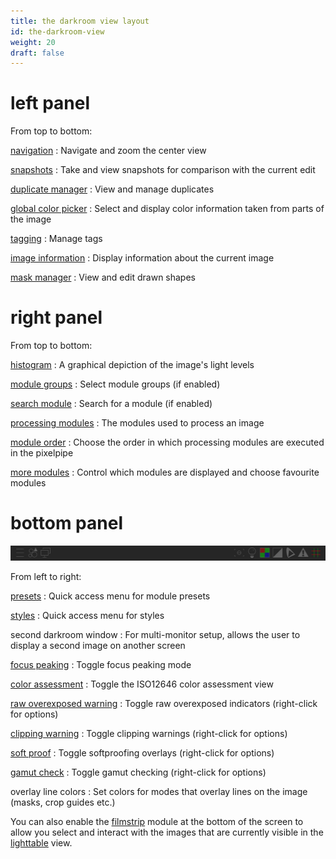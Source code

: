 ```yaml
---
title: the darkroom view layout
id: the-darkroom-view
weight: 20
draft: false
---
```


# left panel

From top to bottom:

[navigation](../module-reference/utility-modules/darkroom/navigation.md)
: Navigate and zoom the center view

[snapshots](../module-reference/utility-modules/darkroom/snapshots.md)
: Take and view snapshots for comparison with the current edit

[duplicate manager](../module-reference/utility-modules/darkroom/duplicate-manager.md)
: View and manage duplicates

[global color picker](../module-reference/utility-modules/darkroom/global-color-picker.md)
: Select and display color information taken from parts of the image

[tagging](../module-reference/utility-modules/shared/tagging.md)
: Manage tags

[image information](../module-reference/utility-modules/shared/image-information.md)
: Display information about the current image

[mask manager](../module-reference/utility-modules/darkroom/mask-manager.md)
: View and edit drawn shapes

# right panel

From top to bottom:

[histogram](../module-reference/utility-modules/shared/histogram.md)
: A graphical depiction of the image's light levels

[module groups](./interacting-with-modules/search-and-group.md)
: Select module groups (if enabled)

[search module](./interacting-with-modules/search-and-group.md)
: Search for a module (if enabled)

[processing modules](../module-reference/processing-modules/_index.md)
: The modules used to process an image

[module order](../module-reference/utility-modules/darkroom/module-order.md)
: Choose the order in which processing modules are executed in the pixelpipe

[more modules](../module-reference/utility-modules/darkroom/more-modules.md)
: Control which modules are displayed and choose favourite modules

# bottom panel

![darkroom-view-layout](./darkroom-view-layout/darkroom-bottom-panel.png#w100)

From left to right:

[presets](./interacting-with-modules/presets.md)
: Quick access menu for module presets

[styles](../module-reference/utility-modules/lighttable/styles.md)
: Quick access menu for styles

second darkroom window
: For multi-monitor setup, allows the user to display a second image on another screen

[focus peaking](../module-reference/utility-modules/shared/focus-peaking.md)
: Toggle focus peaking mode

[color assessment](../module-reference/utility-modules/darkroom/color-assessment.md)
: Toggle the ISO12646 color assessment view

[raw overexposed warning](../module-reference/utility-modules/darkroom/raw-overexposed.md)
: Toggle raw overexposed indicators (right-click for options)

[clipping warning](../module-reference/utility-modules/darkroom/clipping.md)
: Toggle clipping warnings (right-click for options)

[soft proof](../module-reference/utility-modules/darkroom/soft-proof.md)
: Toggle softproofing overlays (right-click for options)

[gamut check](../module-reference/utility-modules/darkroom/gamut.md)
: Toggle gamut checking (right-click for options)

overlay line colors
: Set colors for modes that overlay lines on the image (masks, crop guides etc.)

You can also enable the [filmstrip](../module-reference/utility-modules/shared/filmstrip.md) module at the bottom of the screen to allow you select and interact with the images that are currently visible in the [lighttable](../lighttable/_index.md) view.
